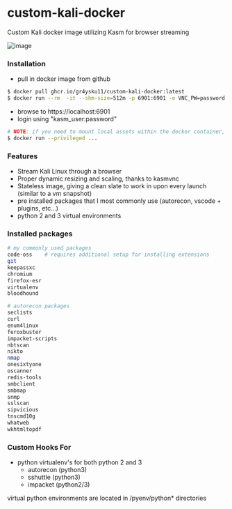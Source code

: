 # custom-kali-docker
Custom Kali docker image utilizing Kasm for browser streaming

![image](https://user-images.githubusercontent.com/96201375/186751944-90257f15-b853-4588-baec-3b4f357c9edc.png)

### Installation
- pull in docker image from github
```bash
$ docker pull ghcr.io/gr4ysku11/custom-kali-docker:latest
$ docker run --rm  -it --shm-size=512m -p 6901:6901 -e VNC_PW=password ghcr.io/gr4ysku11/custom-kali-docker:latest
```
- browse to https://localhost:6901
- login using "kasm_user:password"

```bash
# NOTE: if you need to mount local assets within the docker container, add --privileged to the 'docker run' command
$ docker run --privileged ...
```

### Features
- Stream Kali Linux through a browser
- Proper dynamic resizing and scaling, thanks to kasmvnc
- Stateless image, giving a clean slate to work in upon every launch (similar to a vm snapshot)
- pre installed packages that I most commonly use (autorecon, vscode + plugins, etc...)
- python 2 and 3 virtual environments

### Installed packages
```bash
# my commonly used packages
code-oss    # requires additional setup for installing extensions
git
keepassxc
chromium
firefox-esr
virtualenv
bloodhound

# autorecon packages
seclists
curl
enum4linux
feroxbuster
impacket-scripts
nbtscan
nikto
nmap
onesixtyone
oscanner
redis-tools
smbclient
smbmap
snmp
sslscan
sipvicious
tnscmd10g
whatweb
wkhtmltopdf
```

### Custom Hooks For
- python virtualenv's for both python 2 and 3
  - autorecon (python3)
  - sshuttle (python3)
  - impacket (python2/3)

virtual python environments are located in /pyenv/python\* directories
